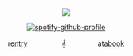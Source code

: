 <div id="header" align="center">

<div id="header" align="center">

<img src="https://files.catbox.moe/545yp6.gif">

 [![spotify-github-profile](https://spotify-github-profile.kittinanx.com/api/view?uid=31titnsabuuzqvisjvzneqdutyra&cover_image=true&theme=novatorem&show_offline=false&background_color=121212&interchange=false&bar_color=53b14f&bar_color_cover=false)](https://github.com/kittinan/spotify-github-profile) 
 
<div id="header" align="center">

r[entry](https://rentry.co/ningninq) ㅤㅤㅤㅤㅤ[𝄞](https://open.spotify.com/user/31titnsabuuzqvisjvzneqdutyra?si=09c09edbdde4461f)ㅤㅤㅤㅤㅤa[tabook](https://4lovelution.atabook.org)
